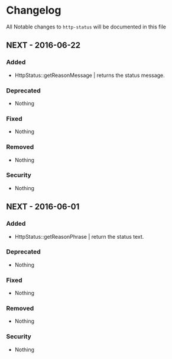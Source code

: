 # Changelog

All Notable changes to `http-status` will be documented in this file

## NEXT - 2016-06-22

### Added
- HttpStatus::getReasonMessage | returns the status message.

### Deprecated
- Nothing

### Fixed
- Nothing

### Removed
- Nothing

### Security
- Nothing

## NEXT - 2016-06-01

### Added
- HttpStatus::getReasonPhrase | return the status text.

### Deprecated
- Nothing

### Fixed
- Nothing

### Removed
- Nothing

### Security
- Nothing

